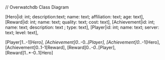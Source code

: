 // Overwatchdb Class Diagram

[Hero|id: int; description:text; name: text; affiliation: text; age: text],
[Reward|id: int; name: text; quality: text; cost: text],
[Achievement|id: int; name: text; description: text ; type: text],
[Player|id: int; name: text; server: text; level: text],

[Player]1..*-1[Hero], 
[Achievement]0..*-0..*[Player], 
[Achievement]0..*-1[Hero],
[Achievement]0..1-1[Reward],
[Reward]0..*-0..*[Player],
[Reward]1..*-0..1[Hero]

